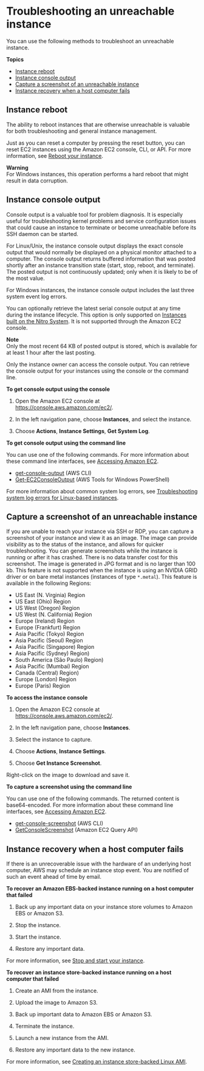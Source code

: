 # Troubleshooting an unreachable instance<a name="instance-console"></a>

You can use the following methods to troubleshoot an unreachable instance\.

**Topics**
+ [Instance reboot](#instance-console-rebooting)
+ [Instance console output](#instance-console-console-output)
+ [Capture a screenshot of an unreachable instance](#instance-console-screenshot)
+ [Instance recovery when a host computer fails](#instance-machine-failure)

## Instance reboot<a name="instance-console-rebooting"></a>

The ability to reboot instances that are otherwise unreachable is valuable for both troubleshooting and general instance management\.

 Just as you can reset a computer by pressing the reset button, you can reset EC2 instances using the Amazon EC2 console, CLI, or API\. For more information, see [Reboot your instance](ec2-instance-reboot.md)\. 

**Warning**  
For Windows instances, this operation performs a hard reboot that might result in data corruption\. 

## Instance console output<a name="instance-console-console-output"></a>

Console output is a valuable tool for problem diagnosis\. It is especially useful for troubleshooting kernel problems and service configuration issues that could cause an instance to terminate or become unreachable before its SSH daemon can be started\. 

For Linux/Unix, the instance console output displays the exact console output that would normally be displayed on a physical monitor attached to a computer\. The console output returns buffered information that was posted shortly after an instance transition state \(start, stop, reboot, and terminate\)\. The posted output is not continuously updated; only when it is likely to be of the most value\.

For Windows instances, the instance console output includes the last three system event log errors\.

You can optionally retrieve the latest serial console output at any time during the instance lifecycle\. This option is only supported on [Instances built on the Nitro System](instance-types.md#ec2-nitro-instances)\. It is not supported through the Amazon EC2 console\.

**Note**  
Only the most recent 64 KB of posted output is stored, which is available for at least 1 hour after the last posting\.

Only the instance owner can access the console output\. You can retrieve the console output for your instances using the console or the command line\.

**To get console output using the console**

1. Open the Amazon EC2 console at [https://console\.aws\.amazon\.com/ec2/](https://console.aws.amazon.com/ec2/)\.

1. In the left navigation pane, choose **Instances**, and select the instance\.

1. Choose **Actions**, **Instance Settings**, **Get System Log**\.

**To get console output using the command line**

You can use one of the following commands\. For more information about these command line interfaces, see [Accessing Amazon EC2](concepts.md#access-ec2)\.
+ [get\-console\-output](https://docs.aws.amazon.com/cli/latest/reference/ec2/get-console-output.html) \(AWS CLI\)
+ [Get\-EC2ConsoleOutput](https://docs.aws.amazon.com/powershell/latest/reference/items/Get-EC2ConsoleOutput.html) \(AWS Tools for Windows PowerShell\)

For more information about common system log errors, see [Troubleshooting system log errors for Linux\-based instances](TroubleshootingInstances.md#system-log-errors-linux)\.

## Capture a screenshot of an unreachable instance<a name="instance-console-screenshot"></a>

If you are unable to reach your instance via SSH or RDP, you can capture a screenshot of your instance and view it as an image\. The image can provide visibility as to the status of the instance, and allows for quicker troubleshooting\. You can generate screenshots while the instance is running or after it has crashed\. There is no data transfer cost for this screenshot\. The image is generated in JPG format and is no larger than 100 kb\. This feature is not supported when the instance is using an NVIDIA GRID driver or on bare metal instances \(instances of type `*.metal`\)\. This feature is available in the following Regions: 
+ US East \(N\. Virginia\) Region
+ US East \(Ohio\) Region
+ US West \(Oregon\) Region
+ US West \(N\. California\) Region
+ Europe \(Ireland\) Region
+ Europe \(Frankfurt\) Region
+  Asia Pacific \(Tokyo\) Region
+ Asia Pacific \(Seoul\) Region
+ Asia Pacific \(Singapore\) Region
+ Asia Pacific \(Sydney\) Region\)
+ South America \(São Paulo\) Region\)
+ Asia Pacific \(Mumbai\) Region
+ Canada \(Central\) Region\)
+ Europe \(London\) Region
+ Europe \(Paris\) Region

**To access the instance console**

1. Open the Amazon EC2 console at [https://console\.aws\.amazon\.com/ec2/](https://console.aws.amazon.com/ec2/)\.

1. In the left navigation pane, choose **Instances**\.

1. Select the instance to capture\.

1. Choose **Actions**, **Instance Settings**\.

1. Choose **Get Instance Screenshot**\.

Right\-click on the image to download and save it\.

**To capture a screenshot using the command line**

You can use one of the following commands\. The returned content is base64\-encoded\. For more information about these command line interfaces, see [Accessing Amazon EC2](concepts.md#access-ec2)\.
+ [get\-console\-screenshot](https://docs.aws.amazon.com/cli/latest/reference/ec2/get-console-screenshot.html) \(AWS CLI\)
+ [GetConsoleScreenshot](https://docs.aws.amazon.com/AWSEC2/latest/APIReference/ApiReference-query-GetConsoleScreenshot.html) \(Amazon EC2 Query API\)

## Instance recovery when a host computer fails<a name="instance-machine-failure"></a>

If there is an unrecoverable issue with the hardware of an underlying host computer, AWS may schedule an instance stop event\. You are notified of such an event ahead of time by email\.

**To recover an Amazon EBS\-backed instance running on a host computer that failed**

1. Back up any important data on your instance store volumes to Amazon EBS or Amazon S3\.

1. Stop the instance\.

1. Start the instance\.

1. Restore any important data\.

For more information, see [Stop and start your instance](Stop_Start.md)\.

**To recover an instance store\-backed instance running on a host computer that failed**

1. Create an AMI from the instance\.

1. Upload the image to Amazon S3\.

1. Back up important data to Amazon EBS or Amazon S3\.

1. Terminate the instance\.

1. Launch a new instance from the AMI\.

1. Restore any important data to the new instance\.

For more information, see [Creating an instance store\-backed Linux AMI](creating-an-ami-instance-store.md)\.